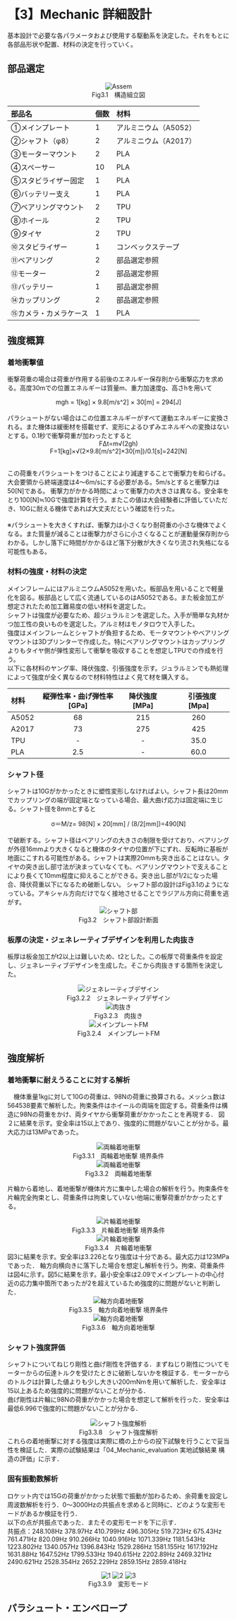 # 【3】Mechanic 詳細設計
基本設計で必要な各パラメータおよび使用する駆動系を決定した。それをもとに各部品形状や配置、材料の決定を行っていく。
## 部品選定

<div align="center">
<img src="https://github.com/CanSat-FUSiON/mission5-mechanic/blob/main/figure/DD_3_1.png" alt="Assem" title="構造組立図">
<br>Fig3.1　構造組立図
</div>

<div align="center">

| 部品名 | 個数 | 材料 |
| :---- | ----- | :---- |
| ①メインプレート | 1 | アルミニウム（A5052） |
| ②シャフト（φ8） | 2 | アルミニウム（A2017） |
| ③モーターマウント | 2 | PLA |
| ④スペーサー | 10 | PLA |
| ⑤スタビライザー固定 | 1 | PLA |
| ⑥バッテリー支え | 1 | PLA |
| ⑦ベアリングマウント | 2 | TPU |
| ⑧ホイール | 2 | TPU |
| ⑨タイヤ | 2 | TPU |
| ⑩スタビライザー | 1 | コンベックステープ |
| ⑪ベアリング | 2 | 部品選定参照 |
| ⑫モーター | 2 | 部品選定参照 |
| ⑬バッテリー | 1 | 部品選定参照 |
| ⑭カップリング | 2 | 部品選定参照 |
| ⑮カメラ・カメラケース | 1 | PLA |
</div>

## 強度概算
  ### 着地衝撃値
  衝撃荷重の場合は荷重が作用する前後のエネルギー保存則から衝撃応力を求める。高度30mでの位置エネルギーは質量m、重力加速度g、高さhを用いて
  <div style="text-align: center;">
     mgh = 1[kg] × 9.8[m/s^2] × 30[m] = 294[J] 
  </div>  
  <br> 
  パラシュートがない場合はこの位置エネルギーがすべて運動エネルギーに変換される。また機体は緩衝材を搭載せず、変形によるひずみエネルギへの変換はないとする。0.1秒で衝撃荷重が加わったとすると  

  <br> 
  <div style="text-align: center;">
    FΔt=m√(2gh)
  </div>
  <div style="text-align: center;">
    F=1[kg]×√(2×9.8[m/s^2]×30[m])/0.1[s]=242[N] 
  </div>
  <br> 

  この荷重をパラシュートをつけることにより減速することで衝撃力を和らげる。
  大会要領から終端速度は4～6m/sにする必要がある。5m/sとすると衝撃力は50[N]である。
  衝撃力がかかる時間によって衝撃力の大きさは異なる。安全率をとり100[N]≒10Gで強度計算を行う。またこの値は大会経験者に評価していただき、10Gに耐える機体であれば大丈夫だという確認を行った。  
  <br> 
  ※パラシュートを大きくすれば、衝撃力は小さくなり耐荷重の小さな機体でよくなる。また質量が減ることは衝撃力がさらに小さくなることが運動量保存則からわかる。しかし落下に時間がかかるほど落下分散が大きくなり流され失格になる可能性もある。
  
  ### 材料の強度・材料の決定
  メインフレームにはアルミニウムA5052を用いた。板部品を用いることで軽量化を図る。板部品として広く流通しているのはA5052である。また板金加工が想定されたため加工難易度の低い材料を選定した。  
  シャフトは強度が必要なため、超ジュラルミンを選定した。入手が簡単な丸材かつ加工性の良いものを選定した。アルミ材はモノタロウで入手した。  
  強度はメインフレームとシャフトが負担するため、モータマウントやベアリングマウントは3Dプリンターで作成した。特にベアリングマウントはカップリングよりもタイヤ側が弾性変形して衝撃を吸収することを想定しTPUでの作成を行う。  
  以下に各材料のヤング率、降伏強度、引張強度を示す。ジュラルミンでも熱処理によって強度が全く異なるので材料特性はよく見て材を購入する。  

  <div align="center">

  | 材料 | 縦弾性率・曲げ弾性率[GPa] | 降伏強度[MPa] |　引張強度[Mpa]　|
  | :---- | :-----: | :-----: | :----: |
  | A5052 | 68 | 215 | 260 |
  | A2017 | 73 | 275 | 425 |
  | TPU | - | - | 35.0 |
  | PLA | 2.5 | - | 60.0 |
  </div>

  ### シャフト径
  シャフトは10Gがかかったときに塑性変形しなければよい。シャフト長は20mmでカップリングの端が固定端となっている場合、最大曲げ応力は固定端に生じる。シャフト径を8mmとすると
  <div style="text-align: center;">
    σ＝M/z= 98[N] × 20[mm] / (8/2[mm])=490[N]
  </div>
  <br>
  で破断する。シャフト径はベアリングの大きさの制限を受けており、ベアリングが外径16mmより大きくなると機体のタイヤの位置が下にずれ、反転時に基板が地面にこすれる可能性がある。シャフトは実際20mmも突き出ることはない。タイヤの突き出し部寸法が決まっていなくても、ベアリングマウントで支えることにより長くて10mm程度に抑えることができる。突き出し部が1/2になった場合、降伏荷重以下になるため破断しない。  
  シャフト部の設計はFig3.1のようになっている。アキシャル方向だけでなく接地させることでラジアル方向に荷重を逃がす。

  <div align="center">
  <img src="https://github.com/CanSat-FUSiON/mission5-mechanic/blob/main/figure/DD_3_2.png" alt="シャフト部" title="シャフト部">
  <br>Fig3.2　シャフト部設計断面
  </div>

  ### 板厚の決定・ジェネレーティブデザインを利用した肉抜き
  板厚は板金加工がt2以上は難しいため、t2とした。この板厚で荷重条件を設定し、ジェネレーティブデザインを生成した。そこから肉抜きする箇所を決定した。
  <div align="center">
  <img src="https://github.com/CanSat-FUSiON/mission5-mechanic/blob/main/figure/DD_3_2_2.png" alt="ジェネレーティブデザイン" title="ジェネレーティブデザイン">
  <br>Fig3.2.2　ジェネレーティブデザイン
  </div>
  <div align="center">
  <img src="https://github.com/CanSat-FUSiON/mission5-mechanic/blob/main/figure/DD_3_2_3.png" alt="肉抜き" title="肉抜き">
  <br>Fig3.2.3　肉抜き
  </div>
  <div align="center">
  <img src="https://github.com/CanSat-FUSiON/mission5-mechanic/blob/main/figure/DD_3_2_4.png" alt="メインプレートFM" title="メインプレートFM">
  <br>Fig3.2.4　メインプレートFM
  </div>

## 強度解析
   ### 着地衝撃に耐えうることに対する解析  
  　機体重量1kgに対して10Gの荷重は、98Nの荷重に換算される。メッシュ数は564538要素で解析した。拘束条件はホイールの両端を固定する。荷重条件は構造に98Nの荷重をかけ、両タイヤから衝撃荷重がかかったことを再現する．
  図２に結果を示す。安全率は15以上であり、強度的に問題がないことが分かる。最大応力は13MPaであった。
  <div align="center">
  <img src="https://github.com/CanSat-FUSiON/mission5-mechanic/blob/main/figure/DD_3_3_1.png" alt="両輪着地衝撃" title="両輪着地衝撃">
  <br>Fig3.3.1　両輪着地衝撃 境界条件 
  </div>
  <div align="center">
  <img src="https://github.com/CanSat-FUSiON/mission5-mechanic/blob/main/figure/DD_3_3_2.png" alt="両輪着地衝撃" title="両輪着地衝撃">
  <br>Fig3.3.2　両輪着地衝撃
  </div>

  片輪から着地し、着地衝撃が機体片方に集中した場合の解析を行う。拘束条件を片輪完全拘束とし、荷重条件は拘束していない他端に衝撃荷重がかかったとする。
  <div align="center">
  <img src="https://github.com/CanSat-FUSiON/mission5-mechanic/blob/main/figure/DD_3_3_3.png" alt="片輪着地衝撃" title="片輪着地衝撃">
  <br>Fig3.3.3　片輪着地衝撃 境界条件 
  </div>
  <div align="center">
  <img src="https://github.com/CanSat-FUSiON/mission5-mechanic/blob/main/figure/DD_3_3_4.png" alt="片輪着地衝撃" title="片輪着地衝撃">
  <br>Fig3.3.4　片輪着地衝撃
  </div>  
  図3に結果を示す。安全率は3.226となり強度は十分である。最大応力は123MPa であった．
  軸方向横向きに落下した場合を想定し解析を行う。拘束、荷重条件は図4に示す。図5に結果を示す。最小安全率は2.09でメインプレートの中心付近の応力集中箇所であったが2を超えているため強度的に問題がないと判断した．

  <div align="center">
  <img src="https://github.com/CanSat-FUSiON/mission5-mechanic/blob/main/figure/DD_3_3_5.png" alt="軸方向着地衝撃" title="軸方向着地衝撃">
  <br>Fig3.3.5　軸方向着地衝撃 境界条件 
  </div>
  <div align="center">
  <img src="https://github.com/CanSat-FUSiON/mission5-mechanic/blob/main/figure/DD_3_3_6.png" alt="軸方向着地衝撃" title="軸方向着地衝撃">
  <br>Fig3.3.6　軸方向着地衝撃
  </div> 
  

   ### シャフト強度評価
  シャフトについてねじり剛性と曲げ剛性を評価する．まずねじり剛性についてモーターからの伝達トルクを受けたときに破断しないかを検証する．モーターからのトルクは計算した値よりも少し大きい200ｍNmを用いて解析した．安全率は15以上あるため強度的に問題がないことが分かる．  
  曲げ剛性は片輪に98Nの荷重がかかった場合を想定して解析を行った．安全率は最低6.996で強度的に問題がないことが分かる．   
  <div align="center">
  <img src="https://github.com/CanSat-FUSiON/mission5-mechanic/blob/main/figure/DD_3_3_8.png" alt="シャフト強度解析" title="シャフト強度解析">
  <br>Fig3.3.8　シャフト強度解析
  </div>  
  これらの着地衝撃に対する強度は実際に橋の上からの投下試験を行うことで妥当性を検証した．実際の試験結果は「04_Mechanic_evaluation 実地試験結果  構造の評価」に示す．

  ### 固有振動数解析  
  ロケット内では15Gの荷重がかかった状態で振動が加わるため、余荷重を設定し周波数解析を行う．0〜3000Hzの共振点を求めると同時に、どのような変形モードがあるか検証を行う．  
  以下の点が共振点であった．またその変形モードを下に示す．  
  共振点：248.108Hz 378.97Hz 410.799Hz 496.305Hz 519.723Hz 675.43Hz 761.471Hz 820.09Hz 910.266Hz 1040.916Hz 1071.339Hz 1181.543Hz 1223.802Hz 1340.057Hz 1396.843Hz 1529.286Hz 1581.155Hz 1617.192Hz 1631.88Hz 1647.52Hz 1799.533Hz 1940.615Hz 2202.89Hz 2469.321Hz 2490.621Hz 2528.354Hz 2652.229Hz 2859.15Hz 2859.418Hz
  <div align="center">
  <img src="https://github.com/CanSat-FUSiON/mission5-mechanic/blob/main/figure/DD_3_3_9_1.png" alt="1" title="1">

  <img src="https://github.com/CanSat-FUSiON/mission5-mechanic/blob/main/figure/DD_3_3_9_2.png" alt="2" title="2">

  <img src="https://github.com/CanSat-FUSiON/mission5-mechanic/blob/main/figure/DD_3_3_9_3.png" alt="3" title="3">
  <br>Fig3.3.9　変形モード
  </div> 

## パラシュート・エンベロープ
